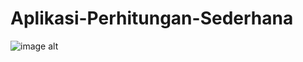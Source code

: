 # Aplikasi-Perhitungan-Sederhana



 ![image alt]([image_url](https://github.com/Umiroziqoh/Aplikasi-Menu-Transaksi/blob/71660293e62e338f02bd972bf7004fd27062786e/Cuplikan%20layar%202025-04-14%20040843.png))
